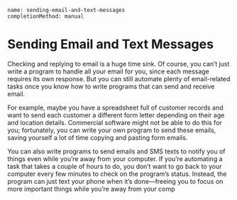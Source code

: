 ```ngMeta
name: sending-email-and-text-messages
completionMethod: manual
```
# Sending Email and Text Messages
Checking and replying to email is a huge time sink. Of course, you can’t just write a program to handle all your email for you, since each message requires its own response. But you can still automate plenty of email-related tasks once you know how to write programs that can send and receive email.

For example, maybe you have a spreadsheet full of customer records and want to send each customer a different form letter depending on their age and location details. Commercial software might not be able to do this for you; fortunately, you can write your own program to send these emails, saving yourself a lot of time copying and pasting form emails.

You can also write programs to send emails and SMS texts to notify you of things even while you’re away from your computer. If you’re automating a task that takes a couple of hours to do, you don’t want to go back to your computer every few minutes to check on the program’s status. Instead, the program can just text your phone when it’s done—freeing you to focus on more important things while you’re away from your comp